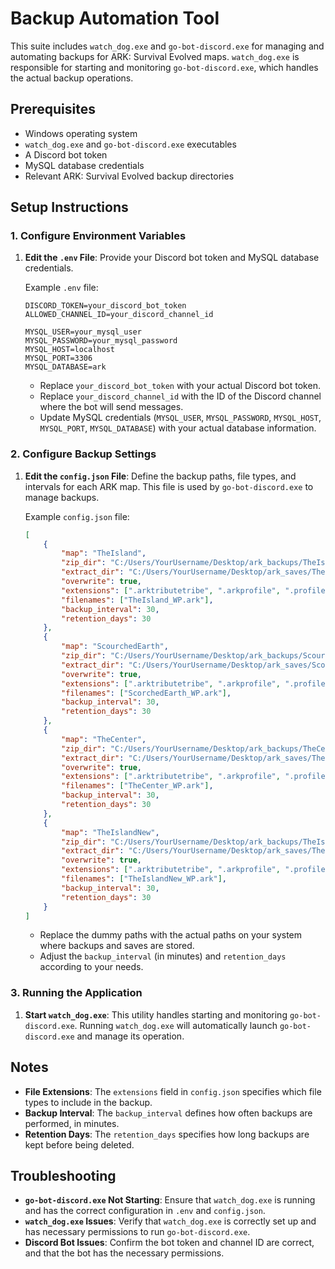 # Backup Automation Tool

This suite includes `watch_dog.exe` and `go-bot-discord.exe` for managing and automating backups for ARK: Survival Evolved maps. `watch_dog.exe` is responsible for starting and monitoring `go-bot-discord.exe`, which handles the actual backup operations.

## Prerequisites

- Windows operating system
- `watch_dog.exe` and `go-bot-discord.exe` executables
- A Discord bot token
- MySQL database credentials
- Relevant ARK: Survival Evolved backup directories

## Setup Instructions

### 1. Configure Environment Variables

1. **Edit the `.env` File**: Provide your Discord bot token and MySQL database credentials.

   Example `.env` file:

   ```plaintext
   DISCORD_TOKEN=your_discord_bot_token
   ALLOWED_CHANNEL_ID=your_discord_channel_id

   MYSQL_USER=your_mysql_user
   MYSQL_PASSWORD=your_mysql_password
   MYSQL_HOST=localhost
   MYSQL_PORT=3306
   MYSQL_DATABASE=ark
   ```

   - Replace `your_discord_bot_token` with your actual Discord bot token.
   - Replace `your_discord_channel_id` with the ID of the Discord channel where the bot will send messages.
   - Update MySQL credentials (`MYSQL_USER`, `MYSQL_PASSWORD`, `MYSQL_HOST`, `MYSQL_PORT`, `MYSQL_DATABASE`) with your actual database information.

### 2. Configure Backup Settings

1. **Edit the `config.json` File**: Define the backup paths, file types, and intervals for each ARK map. This file is used by `go-bot-discord.exe` to manage backups.

   Example `config.json` file:

   ```json
   [
       {
           "map": "TheIsland",
           "zip_dir": "C:/Users/YourUsername/Desktop/ark_backups/TheIsland",
           "extract_dir": "C:/Users/YourUsername/Desktop/ark_saves/TheIsland",
           "overwrite": true,
           "extensions": [".arktributetribe", ".arkprofile", ".profilebak", ".arktribe", ".tribebak"],
           "filenames": ["TheIsland_WP.ark"],
           "backup_interval": 30,
           "retention_days": 30
       },
       {
           "map": "ScourchedEarth",
           "zip_dir": "C:/Users/YourUsername/Desktop/ark_backups/ScourchedEarth",
           "extract_dir": "C:/Users/YourUsername/Desktop/ark_saves/ScorchedEarth",
           "overwrite": true,
           "extensions": [".arktributetribe", ".arkprofile", ".profilebak", ".arktribe", ".tribebak"],
           "filenames": ["ScorchedEarth_WP.ark"],
           "backup_interval": 30,
           "retention_days": 30
       },
       {
           "map": "TheCenter",
           "zip_dir": "C:/Users/YourUsername/Desktop/ark_backups/TheCenter",
           "extract_dir": "C:/Users/YourUsername/Desktop/ark_saves/TheCenter",
           "overwrite": true,
           "extensions": [".arktributetribe", ".arkprofile", ".profilebak", ".arktribe", ".tribebak"],
           "filenames": ["TheCenter_WP.ark"],
           "backup_interval": 30,
           "retention_days": 30
       },
       {
           "map": "TheIslandNew",
           "zip_dir": "C:/Users/YourUsername/Desktop/ark_backups/TheIslandNew",
           "extract_dir": "C:/Users/YourUsername/Desktop/ark_saves/TheIslandNew",
           "overwrite": true,
           "extensions": [".arktributetribe", ".arkprofile", ".profilebak", ".arktribe", ".tribebak"],
           "filenames": ["TheIslandNew_WP.ark"],
           "backup_interval": 30,
           "retention_days": 30
       }
   ]
   ```

   - Replace the dummy paths with the actual paths on your system where backups and saves are stored.
   - Adjust the `backup_interval` (in minutes) and `retention_days` according to your needs.

### 3. Running the Application

1. **Start `watch_dog.exe`**: This utility handles starting and monitoring `go-bot-discord.exe`. Running `watch_dog.exe` will automatically launch `go-bot-discord.exe` and manage its operation.

## Notes

- **File Extensions**: The `extensions` field in `config.json` specifies which file types to include in the backup.
- **Backup Interval**: The `backup_interval` defines how often backups are performed, in minutes.
- **Retention Days**: The `retention_days` specifies how long backups are kept before being deleted.

## Troubleshooting

- **`go-bot-discord.exe` Not Starting**: Ensure that `watch_dog.exe` is running and has the correct configuration in `.env` and `config.json`.
- **`watch_dog.exe` Issues**: Verify that `watch_dog.exe` is correctly set up and has necessary permissions to run `go-bot-discord.exe`.
- **Discord Bot Issues**: Confirm the bot token and channel ID are correct, and that the bot has the necessary permissions.

